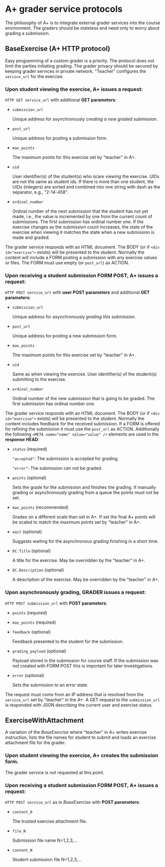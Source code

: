 A+ grader service protocols
===========================

The philosophy of A+ is to integrate external grader services into the course environment.
The graders should be stateless and need only to worry about grading a submission. 


## BaseExercise (A+ HTTP protocol)

Easy programming of a custom grader is a priority. The protocol does not limit the
parties initiating grading. The grader privacy should be secured by keeping
grader services in private network.
"Teacher" configures the `service_url` for the exercise.

### Upon student viewing the exercise, A+ issues a request:

`HTTP GET service_url` with additional **GET parameters**:

* `submission_url`

	Unique address for asynchronously *creating a new graded submission*.

* `post_url`

	Unique address for posting a submission form.

* `max_points`

	The maximum points for this exercise set by "teacher" in A+.

* `uid`

	User identifier(s) of the student(s) who is/are viewing the exercise.
	UIDs are not the same as student ids.
	If there is more than one student, the UIDs (integers) are sorted and combined
	into one string with dash as the separator, e.g., "2-14-458".

* `ordinal_number`

	Ordinal number of the next submission that the student has not yet made, i.e.,
	the value is incremented by one from the current count of submissions.
	The first submission has ordinal number one. If the exercise changes as
	the submission count increases, the state of the exercise when viewing it
	matches the state when a new submission is made and graded.

The grader service responds with an HTML document. The BODY (or if `<div id="exercise">`
exists) will be presented to the student. Normally the content will include a FORM
posting a submission with any exercise values or files.
The FORM must use empty (or `post_url`) as ACTION.

### Upon receiving a student submission FORM POST, A+ issues a request:

`HTTP POST service_url` with **user POST parameters** and additional **GET parameters**:
	
* `submission_url`

	Unique address for asynchronously *grading this submission*.

* `post_url`

	Unique address for posting a new submission form.

* `max_points`

	The maximum points for this exercise set by "teacher" in A+.

* `uid`

	Same as when viewing the exercise. User identifier(s) of the student(s)
	submitting to the exercise.

* `ordinal_number`

	Ordinal number of the new submission that is going to be graded.
	The first submission has ordinal number one.

The grader service responds with an HTML document. The BODY (or if `<div id="exercise">`
exists) will be presented to the student. Normally the content includes feedback
for the received submission. If a FORM is offered for refining the
submission it must use the `post_url` as ACTION. Additionally the following
`<META name="name" value="value" />` elements are used in the **response HEAD**:

* `status` (required)

	`"accepted"`: The submission is accepted for grading.

	`"error"`: The submission can not be graded.

* `points` (optional)

	Sets the grade for the submission and finishes the grading. If manually
	grading or asynchronously grading from a queue the points must not
	be set.

* `max_points` (recommended)

	Grades on a different scale than set in A+. If set the final A+ points
	will be scaled to match the maximum points set by "teacher" in A+.

* `wait` (optional)

	Suggests waiting for the asynchronous grading finishing in a short time.

* `DC.Title` (optional)

	A title for the exercise. May be overridden by the "teacher" in A+.

* `DC.Description` (optional)

	A description of the exercise. May be overridden by the "teacher" in A+.

### Upon asynchronously grading, GRADER issues a request:

`HTTP POST submission_url` with **POST parameters**:
	
* `points` (required)

* `max_points` (required)

* `feedback` (optional)

	Feedback presented to the student for the submission.

* `grading_payload` (optional)

	Payload stored in the submission for course staff. If the submission
	was not created with FORM POST this is important for later investigations.

* `error` (optional)

	Sets the submission to an error state.

The request must come from an IP address that is resolved from the `service_url`
set by "teacher" in the A+. A GET request to the `submission_url` is responded
with JSON describing the current user and exercise status.


## ExerciseWithAttachment

A variation of the *BaseExercise* where "teacher" in A+ writes exercise instruction,
lists the file names for student to submit and loads an exercise attachment file
for the grader.

### Upon student viewing the exercise, A+ creates the submission form.

The grader service is not requested at this point.

### Upon receiving a student submission FORM POST, A+ issues a request:

`HTTP POST service_url` as in *BaseExercise* with **POST parameters**:
	
* `content_0`

	The trusted exercise attachment file.

* `file_N`

	Submission file name N=1,2,3,...

* `content_N`

	Student submission file N=1,2,3,...
